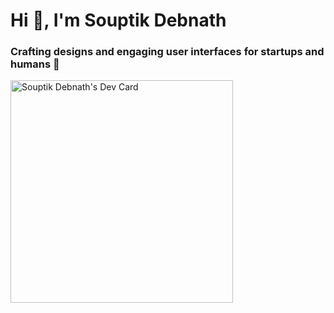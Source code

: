 <h1 align="left">Hi 👋, I'm Souptik Debnath</h1>
<h3 align="left">Crafting designs and engaging user interfaces for startups and humans 🌿</h3>

<a href="https://app.daily.dev/souptikdn"><img src="https://api.daily.dev/devcards/v2/neriiznrVnsS8nfoENt2f.png?r=y6q" width="356" alt="Souptik Debnath's Dev Card"/></a>
